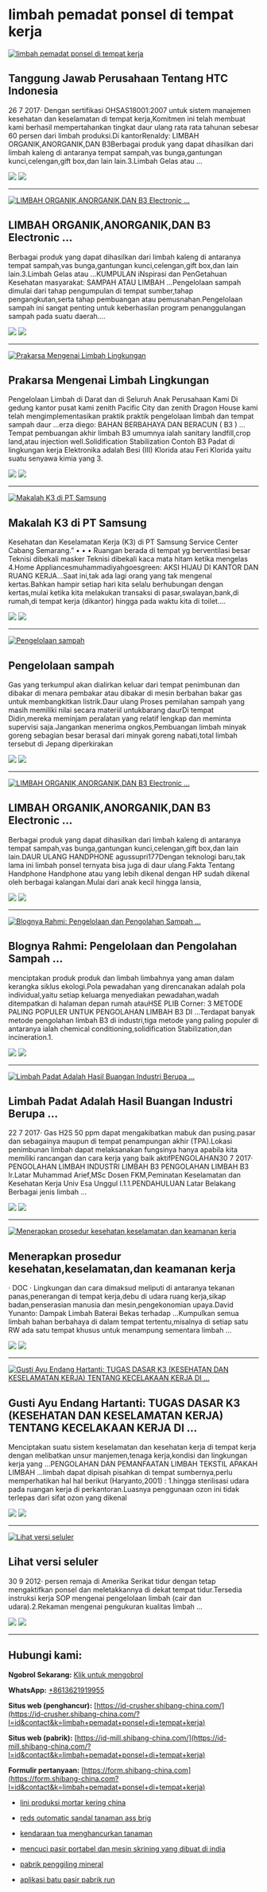 # limbah pemadat ponsel di tempat kerja

<a href="https://swt.shibang-china.com/?l=id&img&k=limbah+pemadat+ponsel+di+tempat+kerja" target="_blank">![limbah pemadat ponsel di tempat kerja](http://static.shibang-china.com/all-800x300/401.jpg)</a>

## Tanggung Jawab Perusahaan Tentang HTC Indonesia
26 7 2017· Dengan sertifikasi OHSAS18001:2007 untuk sistem manajemen kesehatan dan keselamatan di tempat kerja,Komitmen ini telah membuat kami berhasil mempertahankan tingkat daur ulang rata rata tahunan sebesar 60 persen dari limbah produksi.Di kantorRenaldy: LIMBAH ORGANIK,ANORGANIK,DAN B3Berbagai produk yang dapat dihasilkan dari limbah kaleng di antaranya tempat sampah,vas bunga,gantungan kunci,celengan,gift box,dan lain lain.3.Limbah Gelas atau …


<a href="https://whatsapp.shibangsoft.com/WhatsApp.php" target="_blank" title="WhatsApp">![](http://static.shibang-china.com/icon/whatsapp.png)</a> <a href="https://swt.shibang-china.com/?l=id&icon&k=limbah+pemadat+ponsel+di+tempat+kerja" target="_blank">![](http://static.shibang-china.com/icon/chat-id.png)</a>

---

<a href="https://swt.shibang-china.com/?l=id&img&k=limbah+pemadat+ponsel+di+tempat+kerja" target="_blank">![LIMBAH ORGANIK,ANORGANIK,DAN B3 Electronic …](http://static.shibang-china.com/all-800x300/1216.jpg)</a>

## LIMBAH ORGANIK,ANORGANIK,DAN B3 Electronic …
Berbagai produk yang dapat dihasilkan dari limbah kaleng di antaranya tempat sampah,vas bunga,gantungan kunci,celengan,gift box,dan lain lain.3.Limbah Gelas atau …KUMPULAN iNspirasi dan PenGetahuan Kesehatan masyarakat: SAMPAH ATAU LIMBAH …Pengelolaan sampah dimulai dari tahap pengumpulan di tempat sumber,tahap pengangkutan,serta tahap pembuangan atau pemusnahan.Pengelolaan sampah ini sangat penting untuk keberhasilan program penanggulangan sampah pada suatu daerah.…


<a href="https://whatsapp.shibangsoft.com/WhatsApp.php" target="_blank" title="WhatsApp">![](http://static.shibang-china.com/icon/whatsapp.png)</a> <a href="https://swt.shibang-china.com/?l=id&icon&k=limbah+pemadat+ponsel+di+tempat+kerja" target="_blank">![](http://static.shibang-china.com/icon/chat-id.png)</a>

---

<a href="https://swt.shibang-china.com/?l=id&img&k=limbah+pemadat+ponsel+di+tempat+kerja" target="_blank">![Prakarsa Mengenai Limbah Lingkungan](http://static.shibang-china.com/all-800x300/142.jpg)</a>

## Prakarsa Mengenai Limbah Lingkungan
Pengelolaan Limbah di Darat dan di Seluruh Anak Perusahaan Kami Di gedung kantor pusat kami zenith Pacific City dan zenith Dragon House kami telah mengimplementasikan praktik praktik pengelolaan limbah dan tempat sampah daur …erza diego: BAHAN BERBAHAYA DAN BERACUN ( B3 ) …Tempat pembuangan akhir limbah B3 umumnya ialah sanitary landfill,crop land,atau injection well.Solidification Stabilization Contoh B3 Padat di lingkungan kerja Elektronika adalah Besi (III) Klorida atau Feri Klorida yaitu suatu senyawa kimia yang 3.


<a href="https://whatsapp.shibangsoft.com/WhatsApp.php" target="_blank" title="WhatsApp">![](http://static.shibang-china.com/icon/whatsapp.png)</a> <a href="https://swt.shibang-china.com/?l=id&icon&k=limbah+pemadat+ponsel+di+tempat+kerja" target="_blank">![](http://static.shibang-china.com/icon/chat-id.png)</a>

---

<a href="https://swt.shibang-china.com/?l=id&img&k=limbah+pemadat+ponsel+di+tempat+kerja" target="_blank">![Makalah K3 di PT Samsung](http://static.shibang-china.com/all-800x300/374.jpg)</a>

## Makalah K3 di PT Samsung
Kesehatan dan Keselamatan Kerja (K3) di PT Samsung Service Center Cabang Semarang.” • • • Ruangan berada di tempat yg berventilasi besar Teknisi dibekali masker Teknisi dibekali kaca mata hitam ketika mengelas 4.Home Appliancesmuhammadiyahgoesgreen: AKSI HIJAU DI KANTOR DAN RUANG KERJA…Saat ini,tak ada lagi orang yang tak mengenal kertas.Bahkan hampir setiap hari kita selalu berhubungan dengan kertas,mulai ketika kita melakukan transaksi di pasar,swalayan,bank,di rumah,di tempat kerja (dikantor) hingga pada waktu kita di toilet.…


<a href="https://whatsapp.shibangsoft.com/WhatsApp.php" target="_blank" title="WhatsApp">![](http://static.shibang-china.com/icon/whatsapp.png)</a> <a href="https://swt.shibang-china.com/?l=id&icon&k=limbah+pemadat+ponsel+di+tempat+kerja" target="_blank">![](http://static.shibang-china.com/icon/chat-id.png)</a>

---

<a href="https://swt.shibang-china.com/?l=id&img&k=limbah+pemadat+ponsel+di+tempat+kerja" target="_blank">![Pengelolaan sampah](http://static.shibang-china.com/all-800x300/834.jpg)</a>

## Pengelolaan sampah
Gas yang terkumpul akan dialirkan keluar dari tempat penimbunan dan dibakar di menara pembakar atau dibakar di mesin berbahan bakar gas untuk membangkitkan listrik.Daur ulang Proses pemilahan sampah yang masih memiliki nilai secara materiil untukbarang daurDi tempat Didin,mereka meminjam peralatan yang relatif lengkap dan meminta supervisi saja.Jangankan menerima ongkos,Pembuangan limbah minyak goreng sebagian besar berasal dari minyak goreng nabati,total limbah tersebut di Jepang diperkirakan


<a href="https://whatsapp.shibangsoft.com/WhatsApp.php" target="_blank" title="WhatsApp">![](http://static.shibang-china.com/icon/whatsapp.png)</a> <a href="https://swt.shibang-china.com/?l=id&icon&k=limbah+pemadat+ponsel+di+tempat+kerja" target="_blank">![](http://static.shibang-china.com/icon/chat-id.png)</a>

---

<a href="https://swt.shibang-china.com/?l=id&img&k=limbah+pemadat+ponsel+di+tempat+kerja" target="_blank">![LIMBAH ORGANIK,ANORGANIK,DAN B3 Electronic …](http://static.shibang-china.com/all-800x300/1029.jpg)</a>

## LIMBAH ORGANIK,ANORGANIK,DAN B3 Electronic …
Berbagai produk yang dapat dihasilkan dari limbah kaleng di antaranya tempat sampah,vas bunga,gantungan kunci,celengan,gift box,dan lain lain.DAUR ULANG HANDPHONE agussupri177Dengan teknologi baru,tak lama ini limbah ponsel ternyata bisa juga di daur ulang.Fakta Tentang Handphone Handphone atau yang lebih dikenal dengan HP sudah dikenal oleh berbagai kalangan.Mulai dari anak kecil hingga lansia,


<a href="https://whatsapp.shibangsoft.com/WhatsApp.php" target="_blank" title="WhatsApp">![](http://static.shibang-china.com/icon/whatsapp.png)</a> <a href="https://swt.shibang-china.com/?l=id&icon&k=limbah+pemadat+ponsel+di+tempat+kerja" target="_blank">![](http://static.shibang-china.com/icon/chat-id.png)</a>

---

<a href="https://swt.shibang-china.com/?l=id&img&k=limbah+pemadat+ponsel+di+tempat+kerja" target="_blank">![Blognya Rahmi: Pengelolaan dan Pengolahan Sampah …](http://static.shibang-china.com/all-800x300/227.jpg)</a>

## Blognya Rahmi: Pengelolaan dan Pengolahan Sampah …
menciptakan produk produk dan limbah limbahnya yang aman dalam kerangka siklus ekologi.Pola pewadahan yang direncanakan adalah pola individual,yaitu setiap keluarga menyediakan pewadahan,wadah ditempatkan di halaman depan rumah atauHSE PLIB Corner: 3 METODE PALING POPULER UNTUK PENGOLAHAN LIMBAH B3 DI …Terdapat banyak metode pengolahan limbah B3 di industri,tiga metode yang paling populer di antaranya ialah chemical conditioning,solidification Stabilization,dan incineration.1.


<a href="https://whatsapp.shibangsoft.com/WhatsApp.php" target="_blank" title="WhatsApp">![](http://static.shibang-china.com/icon/whatsapp.png)</a> <a href="https://swt.shibang-china.com/?l=id&icon&k=limbah+pemadat+ponsel+di+tempat+kerja" target="_blank">![](http://static.shibang-china.com/icon/chat-id.png)</a>

---

<a href="https://swt.shibang-china.com/?l=id&img&k=limbah+pemadat+ponsel+di+tempat+kerja" target="_blank">![Limbah Padat Adalah Hasil Buangan Industri Berupa …](http://static.shibang-china.com/all-800x300/123.jpg)</a>

## Limbah Padat Adalah Hasil Buangan Industri Berupa …
22 7 2017· Gas H2S 50 ppm dapat mengakibatkan mabuk dan pusing.pasar dan sebagainya maupun di tempat penampungan akhir (TPA).Lokasi penimbunan limbah dapat melaksanakan fungsinya hanya apabila kita memiliki rancangan dan cara kerja yang baik aktifPENGOLAHAN30 7 2017· PENGOLAHAN LIMBAH INDUSTRI LIMBAH B3 PENGOLAHAN LIMBAH B3 Ir.Latar Muhammad Arief,MSc Dosen FKM,Peminatan Keselamatan dan Kesehatan Kerja Univ Esa Unggul I.1.1.PENDAHULUAN Latar Belakang Berbagai jenis limbah …


<a href="https://whatsapp.shibangsoft.com/WhatsApp.php" target="_blank" title="WhatsApp">![](http://static.shibang-china.com/icon/whatsapp.png)</a> <a href="https://swt.shibang-china.com/?l=id&icon&k=limbah+pemadat+ponsel+di+tempat+kerja" target="_blank">![](http://static.shibang-china.com/icon/chat-id.png)</a>

---

<a href="https://swt.shibang-china.com/?l=id&img&k=limbah+pemadat+ponsel+di+tempat+kerja" target="_blank">![Menerapkan prosedur kesehatan,keselamatan,dan keamanan kerja](http://static.shibang-china.com/all-800x300/738.jpg)</a>

## Menerapkan prosedur kesehatan,keselamatan,dan keamanan kerja
· DOC · Lingkungan dan cara dimaksud meliputi di antaranya tekanan panas,penerangan di tempat kerja,debu di udara ruang kerja,sikap badan,penserasian manusia dan mesin,pengekonomian upaya.David Yunanto: Dampak Limbah Baterai Bekas terhadap …Kumpulkan semua limbah bahan berbahaya di dalam tempat tertentu,misalnya di setiap satu RW ada satu tempat khusus untuk menampung sementara limbah …


<a href="https://whatsapp.shibangsoft.com/WhatsApp.php" target="_blank" title="WhatsApp">![](http://static.shibang-china.com/icon/whatsapp.png)</a> <a href="https://swt.shibang-china.com/?l=id&icon&k=limbah+pemadat+ponsel+di+tempat+kerja" target="_blank">![](http://static.shibang-china.com/icon/chat-id.png)</a>

---

<a href="https://swt.shibang-china.com/?l=id&img&k=limbah+pemadat+ponsel+di+tempat+kerja" target="_blank">![Gusti Ayu Endang Hartanti: TUGAS DASAR K3 (KESEHATAN DAN KESELAMATAN KERJA) TENTANG KECELAKAAN KERJA DI …](http://static.shibang-china.com/all-800x300/610.jpg)</a>

## Gusti Ayu Endang Hartanti: TUGAS DASAR K3 (KESEHATAN DAN KESELAMATAN KERJA) TENTANG KECELAKAAN KERJA DI …
Menciptakan suatu sistem keselamatan dan kesehatan kerja di tempat kerja dengan melibatkan unsur manjemen,tenaga kerja,kondisi dan lingkungan kerja yang …PENGOLAHAN DAN PEMANFAATAN LIMBAH TEKSTIL APAKAH LIMBAH …limbah dapat dipisah pisahkan di tempat sumbernya,perlu memperhatikan hal hal berikut (Haryanto,2001) : 1.hingga sterilisasi udara pada ruangan kerja di perkantoran.Luasnya penggunaan ozon ini tidak terlepas dari sifat ozon yang dikenal


<a href="https://whatsapp.shibangsoft.com/WhatsApp.php" target="_blank" title="WhatsApp">![](http://static.shibang-china.com/icon/whatsapp.png)</a> <a href="https://swt.shibang-china.com/?l=id&icon&k=limbah+pemadat+ponsel+di+tempat+kerja" target="_blank">![](http://static.shibang-china.com/icon/chat-id.png)</a>

---

<a href="https://swt.shibang-china.com/?l=id&img&k=limbah+pemadat+ponsel+di+tempat+kerja" target="_blank">![Lihat versi seluler](http://static.shibang-china.com/all-800x300/516.jpg)</a>

## Lihat versi seluler
30 9 2012· persen remaja di Amerika Serikat tidur dengan tetap mengaktifkan ponsel dan meletakkannya di dekat tempat tidur.Tersedia instruksi kerja SOP mengenai pengelolaan limbah (cair dan udara).2.Rekaman mengenai pengukuran kualitas limbah …

<a href="https://whatsapp.shibangsoft.com/WhatsApp.php" target="_blank" title="WhatsApp">![](http://static.shibang-china.com/icon/whatsapp.png)</a> <a href="https://swt.shibang-china.com/?l=id&icon&k=limbah+pemadat+ponsel+di+tempat+kerja" target="_blank">![](http://static.shibang-china.com/icon/chat-id.png)</a>

---
## Hubungi kami:

**Ngobrol Sekarang:** [Klik untuk mengobrol](https://swt.shibang-china.com?l=id&contact&k=limbah+pemadat+ponsel+di+tempat+kerja)

**WhatsApp:**  [+8613621919955](https://whatsapp.shibangsoft.com/WhatsApp.php)

**Situs web (penghancur):** [https://id-crusher.shibang-china.com/](https://id-crusher.shibang-china.com/?l=id&contact&k=limbah+pemadat+ponsel+di+tempat+kerja)

**Situs web (pabrik):** [https://id-mill.shibang-china.com/](https://id-mill.shibang-china.com/?l=id&contact&k=limbah+pemadat+ponsel+di+tempat+kerja)

**Formulir pertanyaan:** [https://form.shibang-china.com](https://form.shibang-china.com?l=id&contact&k=limbah+pemadat+ponsel+di+tempat+kerja)

* [lini produksi mortar kering china](../30/lini%20produksi%20mortar%20kering%20china.md)

* [reds outomatic sandal tanaman ass brig](../21/reds%20outomatic%20sandal%20tanaman%20ass%20brig.md)

* [kendaraan tua menghancurkan tanaman](../24/kendaraan%20tua%20menghancurkan%20tanaman.md)

* [mencuci pasir portabel dan mesin skrining yang dibuat di india](../21/mencuci%20pasir%20portabel%20dan%20mesin%20skrining%20yang%20dibuat%20di%20india.md)

* [pabrik penggiling mineral](../30/pabrik%20penggiling%20mineral.md)

* [aplikasi batu pasir pabrik run](../29/aplikasi%20batu%20pasir%20pabrik%20run.md)